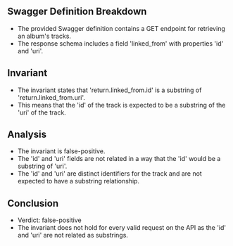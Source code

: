 ## Swagger Definition Breakdown
- The provided Swagger definition contains a GET endpoint for retrieving an album's tracks.
- The response schema includes a field 'linked_from' with properties 'id' and 'uri'.

## Invariant
- The invariant states that 'return.linked_from.id' is a substring of 'return.linked_from.uri'.
- This means that the 'id' of the track is expected to be a substring of the 'uri' of the track.

## Analysis
- The invariant is false-positive.
- The 'id' and 'uri' fields are not related in a way that the 'id' would be a substring of 'uri'.
- The 'id' and 'uri' are distinct identifiers for the track and are not expected to have a substring relationship.

## Conclusion
- Verdict: false-positive
- The invariant does not hold for every valid request on the API as the 'id' and 'uri' are not related as substrings.
